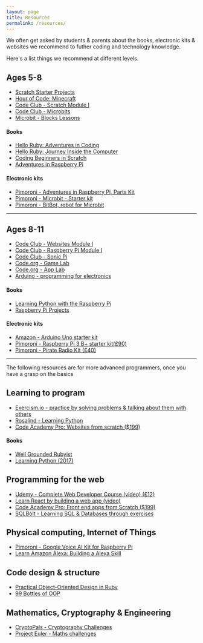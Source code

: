 ```yaml
---
layout: page
title: Resources
permalink: /resources/
---
```


We often get asked by students & parents about the books, electronic kits & websites we recommend
to futher coding and technology knowledge.

Here's a list things we recommend at different levels.

## Ages 5-8

- [Scratch Starter Projects](https://scratch.mit.edu/starter_projects/)
- [Hour of Code: Minecraft](https://code.org/minecraft)
- [Code Club - Scratch Module I](https://projects.raspberrypi.org/en/codeclub/scratch-module-1)
- [Code Club - Microbits](https://codeclubprojects.org/en-GB/microbit/)
- [Microbit - Blocks Lessons](http://microbit.org/en/2017-03-07-javascript-block-resources/)

#### Books
- [Hello Ruby: Adventures in Coding](https://amzn.to/2GPxn2L)
- [Hello Ruby: Journey Inside the Computer](https://amzn.to/2vapEL8)
- [Coding Beginners in Scratch](https://amzn.to/2JDDwkA)
- [Adventures in Raspberry Pi](https://amzn.to/2qoFxIh)

#### Electronic kits
- [Pimoroni - Adventures in Raspberry Pi, Parts Kit](https://shop.pimoroni.com/collections/kids/products/adventure-in-raspberry-pi-building-a-jukebox-kit)
- [Pimoroni - Microbit - Starter kit](https://shop.pimoroni.com/collections/kids/products/micro-bit-complete-starter-kit)
- [Pimoroni - BitBot, robot for Microbit](https://shop.pimoroni.com/collections/micro-bit-uk/products/bit-bot)

<hr>

## Ages 8-11

- [Code Club - Websites Module I](https://projects.raspberrypi.org/en/codeclub/webdev-module-1)
- [Code Club - Raspberry Pi Module I](https://codeclubprojects.org/en-GB/raspberry-pi/)
- [Code Club - Sonic Pi](https://codeclubprojects.org/en-GB/sonic-pi/)
- [Code.org - Game Lab](https://code.org/educate/gamelab)
- [Code.org - App Lab](https://code.org/educate/applab)
- [Arduino - programming for electronics](https://www.arduino.cc/)

#### Books
- [Learning Python with the Raspberry Pi](https://amzn.to/2qmJAoL)
- [Raspberry Pi Projects](https://amzn.to/2vco4ZB)

#### Electronic kits
- [Amazon - Arduino Uno starter kit](https://amzn.to/2Hsz8nQ)
- [Pimoroni - Raspberry Pi 3 B+ starter kit(£90)](https://shop.pimoroni.com/products/raspberry-pi-3-b-plus-starter-kit)
- [Pimoroni - Pirate Radio Kit (£40)](https://shop.pimoroni.com/products/pirate-radio-pi-zero-w-project-kit)

<hr>

The following resources are for more advanced programmers, once you have a grasp on the basics

## Learning to program

- [Exercism.io - practice by solving problems & talking about them with others](http://exercism.io/)
- [Rosalind - Learning Python](http://rosalind.info/problems/list-view/?location=python-village)
- [Code Academy Pro: Websites from scratch ($199)](https://www.codecademy.com/pro/intensive/build-websites-from-scratch)

#### Books

- [Well Grounded Rubyist](https://amzn.to/2JBcQAR)
- [Learning Python (2017)](https://amzn.to/2vcoVJN)

## Programming for the web

- [Udemy - Complete Web Developer Course (video) (£12)](https://www.udemy.com/the-complete-web-developer-course-2/)
- [Learn React by building a web app (video)](https://udilia.com/courses/learn-react-by-building-a-web-app)
- [Code Academy Pro: Front end apps from Scratch ($199)](https://www.codecademy.com/pro/intensive/build-frontend-web-apps-from-scratch)
- [SQLBolt - Learning SQL & Databases through exercises](https://sqlbolt.com/)

## Physical computing, Internet of Things

- [Pimoroni - Google Voice AI Kit for Raspberry Pi](https://shop.pimoroni.com/products/google-aiy-voice-kit)
- [Learn Amazon Alexa: Building a Alexa Skill](https://www.codecademy.com/learn/learn-alexa)

## Code design & structure

- [Practical Object-Oriented Design in Ruby](https://amzn.to/2qp2wD7)
- [99 Bottles of OOP](https://sandimetz.dpdcart.com/product/135180)

## Mathematics, Cryptography & Engineering

- [CryptoPals - Cryptography Challenges](https://cryptopals.com/)
- [Project Euler - Maths challenges](https://projecteuler.net/)

